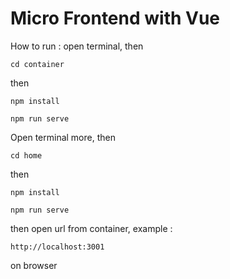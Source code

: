 # Micro Frontend with Vue

How to run : open terminal, then
```
cd container
```
then
```
npm install
```
```
npm run serve
```
Open terminal more, then
```
cd home
```
then
```
npm install
```
```
npm run serve
```
then open url from container, example :
```
http://localhost:3001
```
on browser
